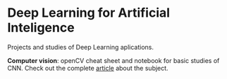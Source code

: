 # Deep Learning for Artificial Inteligence

Projects and studies of Deep Learning aplications. 

**Computer vision**: openCV cheat sheet and notebook for basic studies of CNN. Check out the complete [article](https://medium.com/@leticia.gerola/deep-learning-vis%C3%A3o-computacional-81febcabd850) about the subject. 
